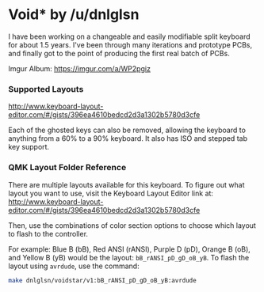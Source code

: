 # Void* by /u/dnlglsn

I have been working on a changeable and easily modifiable split keyboard for
about 1.5 years. I've been through many iterations and prototype PCBs, and
finally got to the point of producing the first real batch of PCBs.

Imgur Album: https://imgur.com/a/WP2pgiz

### Supported Layouts

http://www.keyboard-layout-editor.com/#/gists/396ea4610bedcd2d3a1302b5780d3cfe

Each of the ghosted keys can also be removed, allowing the keyboard to anything
from a 60% to a 90% keyboard. It also has ISO and stepped tab key support.

### QMK Layout Folder Reference

There are multiple layouts available for this keyboard. To figure out what
layout you want to use, visit the Keyboard Layout Editor link at:
http://www.keyboard-layout-editor.com/#/gists/396ea4610bedcd2d3a1302b5780d3cfe

Then, use the combinations of color section options to choose which layout to
flash to the controller.

For example: Blue B (bB), Red ANSI (rANSI), Purple D (pD), Orange B (oB), and
Yellow B (yB) would be the layout: `bB_rANSI_pD_gD_oB_yB`. To flash the layout
using `avrdude`, use the command:

```bash
make dnlglsn/voidstar/v1:bB_rANSI_pD_gD_oB_yB:avrdude
```
